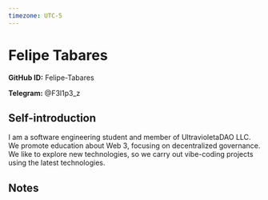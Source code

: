 ```yaml
---
timezone: UTC-5
---
```


# Felipe Tabares

**GitHub ID:** Felipe-Tabares

**Telegram:** @F3l1p3_z

## Self-introduction

I am a software engineering student and member of UltravioletaDAO LLC. We promote education about Web 3, focusing on decentralized governance. We like to explore new technologies, so we carry out vibe-coding projects using the latest technologies.

## Notes

<!-- Content_START -->


<!-- Content_END -->
